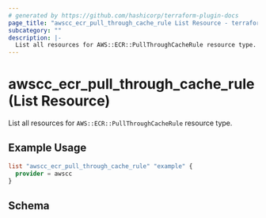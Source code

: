 ```yaml
---
# generated by https://github.com/hashicorp/terraform-plugin-docs
page_title: "awscc_ecr_pull_through_cache_rule List Resource - terraform-provider-awscc"
subcategory: ""
description: |-
  List all resources for AWS::ECR::PullThroughCacheRule resource type.
---
```


# awscc_ecr_pull_through_cache_rule (List Resource)

List all resources for `AWS::ECR::PullThroughCacheRule` resource type.

## Example Usage

```terraform
list "awscc_ecr_pull_through_cache_rule" "example" {
  provider = awscc
}
```

<!-- schema generated by tfplugindocs -->
## Schema

